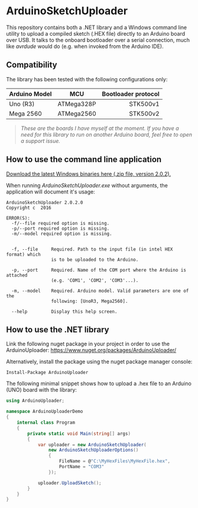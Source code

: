 # ArduinoSketchUploader

This repository contains both a .NET library and a Windows command line utility to upload a compiled sketch (.HEX file) directly to an Arduino board over USB. It talks to the onboard bootloader over a serial connection, much like *avrdude* would do (e.g. when invoked from the Arduino IDE).

## Compatibility ##

The library has been tested with the following configurations only:

| Arduino Model | MCU           | Bootloader protocol |
| ------------- |:-------------:| -------------------:|
| Uno (R3)      | ATMega328P    | STK500v1            |
| Mega 2560     | ATMega2560    | STK500v2            |

> *These are the boards I have myself at the moment. If you have a need for this library to run on another Arduino board, feel free to open a support issue.*

## How to use the command line application ##

[Download the latest Windows binaries here (.zip file, version 2.0.2).](https://github.com/christophediericx/ArduinoSketchUploader/releases/download/v2.0.2/ArduinoSketchUploader-2.0.2.zip)

When running *ArduinoSketchUploader.exe* without arguments, the application will document it's usage:

```
ArduinoSketchUploader 2.0.2.0
Copyright c  2016

ERROR(S):
  -f/--file required option is missing.
  -p/--port required option is missing.
  -m/--model required option is missing.


  -f, --file     Required. Path to the input file (in intel HEX format) which
                 is to be uploaded to the Arduino.

  -p, --port     Required. Name of the COM port where the Arduino is attached
                 (e.g. 'COM1', 'COM2', 'COM3'...).

  -m, --model    Required. Arduino model. Valid parameters are one of the
                 following: [UnoR3, Mega2560].

  --help         Display this help screen.
```


## How to use the .NET library ##

Link the following nuget package in your project in order to use the ArduinoUploader: https://www.nuget.org/packages/ArduinoUploader/

Alternatively, install the package using the nuget package manager console:

```
Install-Package ArduinoUploader
```

The following minimal snippet shows how to upload a .hex file to an Arduino (UNO) board with the library:

```csharp
using ArduinoUploader;

namespace ArduinoUploaderDemo
{
    internal class Program
    {
        private static void Main(string[] args)
        {
            var uploader = new ArduinoSketchUploader(
                new ArduinoSketchUploaderOptions()
                {
                    FileName = @"C:\MyHexFiles\MyHexFile.hex",
                    PortName = "COM3"
                });

            uploader.UploadSketch();
        }
    }
}
```


